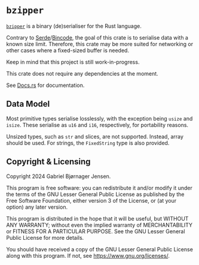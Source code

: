 # `bzipper`

[`bzipper`](https://crates.io/crates/bzipper) is a binary (de)serialiser for the Rust language.

Contrary to [Serde](https://crates.io/crates/serde/)/[Bincode](https://crates.io/crates/bincode/), the goal of this crate is to serialise data with a known size limit.
Therefore, this crate may be more suited for networking or other cases where a fixed-sized buffer is needed.

Keep in mind that this project is still work-in-progress.

This crate does not require any dependencies at the moment.

See [Docs.rs](https://docs.rs/bzipper/latest/bzipper/) for documentation.

## Data Model

Most primitive types serialise losslessly, with the exception being `usize` and `isize`.
These serialise as `u16` and `i16`, respectively, for portability reasons.

Unsized types, such as `str` and slices, are not supported.
Instead, array should be used.
For strings, the `FixedString` type is also provided.

## Copyright & Licensing

Copyright 2024 Gabriel Bjørnager Jensen.

This program is free software: you can redistribute it and/or modify it under the terms of the GNU Lesser General Public License as published by the Free Software Foundation, either version 3 of the License, or (at your option) any later version.

This program is distributed in the hope that it will be useful, but WITHOUT ANY WARRANTY; without even the implied warranty of MERCHANTABILITY or FITNESS FOR A PARTICULAR PURPOSE. See the GNU Lesser General Public License for more details.

You should have received a copy of the GNU Lesser General Public License along with this program. If not, see <https://www.gnu.org/licenses/>.
